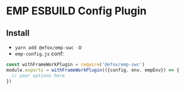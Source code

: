 # EMP ESBUILD Config Plugin

## Install 
+ `yarn add @efox/emp-swc -D` 
+ `emp-config.js` conf:
```javascript
const withFrameWorkPlugin = require('@efox/emp-swc')
module.exports = withFrameWorkPlugin(({config, env, empEnv}) => {
  // your options here
})
```
